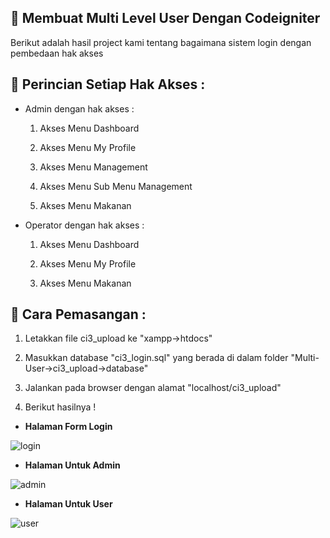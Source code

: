## 🚀 Membuat Multi Level User Dengan Codeigniter

Berikut adalah hasil project kami tentang bagaimana sistem login dengan pembedaan hak akses 

## 🧾 Perincian Setiap Hak Akses :

- Admin dengan hak akses :

    1. Akses Menu Dashboard  

    2. Akses Menu My Profile 

    3. Akses Menu Management

    4. Akses Menu Sub Menu Management
    
    5. Akses Menu Makanan

- Operator dengan hak akses :

    1. Akses Menu Dashboard

    2. Akses Menu My Profile 

    3. Akses Menu Makanan

## 🔧 Cara Pemasangan :

1. Letakkan file ci3_upload ke "xampp->htdocs"

2. Masukkan database "ci3_login.sql" yang berada di dalam folder "Multi-User->ci3_upload->database"

3. Jalankan pada browser dengan alamat "localhost/ci3_upload"

4. Berikut hasilnya ! 

- <b>Halaman Form Login</b>  

![login](https://user-images.githubusercontent.com/80201030/169755447-4b001e06-1cf4-4846-b837-4f5fa80a2f08.PNG)

- <b>Halaman Untuk Admin</b>

![admin](https://user-images.githubusercontent.com/80201030/169755542-09292c66-559a-4772-a7a3-247be7c580f3.PNG)

- <b>Halaman Untuk User</b>

![user](https://user-images.githubusercontent.com/80201030/169755585-52f0bfba-a1cc-4db5-85e0-34f3933c4f13.PNG)






